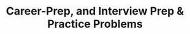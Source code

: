 ---
title: Career-Prep, and Interview Prep & Practice Problems
number: 1
time: 2022-01-12 12:00
location: Graham Hall 210
notes:
slides_pdf:
slide_ppt:
textbook:
---